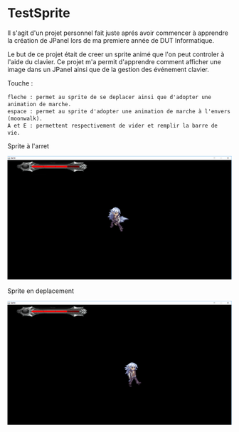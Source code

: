 # TestSprite

Il s'agit d'un projet personnel fait juste aprés avoir commencer à apprendre la création de JPanel lors de ma premiere année de DUT Informatique. 

Le but de ce projet était de creer un sprite animé que l'on peut controler à l'aide du clavier. Ce projet m'a permit d'apprendre comment afficher une image dans un JPanel ainsi que de la gestion des événement clavier.

Touche :

    fleche : permet au sprite de se deplacer ainsi que d'adopter une animation de marche.   
    espace : permet au sprite d'adopter une animation de marche à l'envers (moonwalk).
    A et E : permettent respectivement de vider et remplir la barre de vie.
    
Sprite à l'arret

![alt text](/Screen/Capture.PNG)

Sprite en deplacement

![alt text](/Screen/CaptureDeplacement.PNG)
